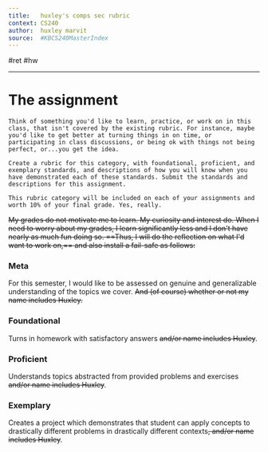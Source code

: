```yaml
---
title:   huxley's comps sec rubric 
context: CS240
author:  huxley marvit
source:  #KBCS240MasterIndex
---
```


#ret #hw

---

# The assignment

```ad-abstract 
Think of something you'd like to learn, practice, or work on in this class, that isn't covered by the existing rubric. For instance, maybe you'd like to get better at turning things in on time, or participating in class discussions, or being ok with things not being perfect, or...you get the idea.

Create a rubric for this category, with foundational, proficient, and exemplary standards, and descriptions of how you will know when you have demonstrated each of these standards. Submit the standards and descriptions for this assignment.

This rubric category will be included on each of your assignments and worth 10% of your final grade. Yes, really.
```

~~My grades do not motivate me to learn. My curiosity and interest do. When I need to worry about my grades, I learn significantly less and I don't have nearly as much fun doing so. ==Thus, I will do the reflection on what I'd want to work on,== and also install a fail-safe as follows:~~

### Meta
For this semester, I would like to be assessed on genuine and generalizable understanding of the topics we cover. ~~And (of course) whether or not my name includes Huxley.~~

### Foundational
Turns in homework with satisfactory answers ~~and/or name includes Huxley~~. 

 ### Proficient
 Understands topics abstracted from provided problems and exercises ~~and/or name includes Huxley~~. 
 
 ### Exemplary
Creates a project which demonstrates that student can apply concepts to drastically different problems in drastically different contexts~~, and/or name includes Huxley~~. 
 

























